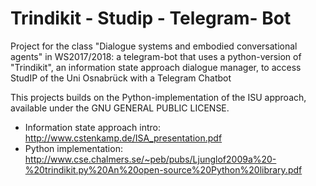 ﻿# Trindikit - Studip - Telegram- Bot
Project for the class "Dialogue systems and embodied conversational agents" in WS2017/2018: a telegram-bot that uses a python-version of "Trindikit", an information state approach dialogue manager, to access StudIP of the Uni Osnabrück with a Telegram Chatbot

This projects builds on the Python-implementation of the ISU approach, available under the GNU GENERAL PUBLIC LICENSE.

* Information state approach intro: http://www.cstenkamp.de/ISA_presentation.pdf
* Python implementation: http://www.cse.chalmers.se/~peb/pubs/Ljunglof2009a%20-%20trindikit.py%20An%20open-source%20Python%20library.pdf
